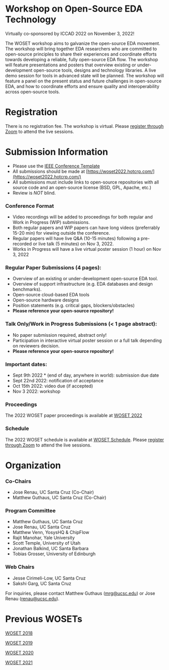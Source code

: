 
# Workshop on Open-Source EDA Technology

Virtually co-sponsored by ICCAD 2022 on November 3, 2022!

The WOSET workshop aims to galvanize the open-source EDA movement. The
workshop will bring together EDA researchers who are committed to
open-source principles to share their experiences and coordinate
efforts towards developing a reliable, fully open-source EDA flow. The
workshop will feature presentations and posters that overview existing
or under-development open-source tools, designs and technology
libraries. A live demo session for tools in advanced state will be
planned. The workshop will feature a panel on the present status and
future challenges in open-source EDA, and how to coordinate efforts
and ensure quality and interoperability across open-source tools.

# Registration

There is no registration fee. The workshop is virtual. Please [register through Zoom](https://ucsc.zoom.us/meeting/register/tJUlduGsqj4iG9YyaKdPrPKelg9NjGH1A0jx) to attend the live sessions. 


# Submission Information

* Please use the [IEEE Conference Template](https://www.ieee.org/conferences/publishing/templates.html)
* All submissions should be made at [https://woset2022.hotcrp.com/](https://woset2022.hotcrp.com/)
* All submissions must include links to open-source repositories with all source code and an open-source license (BSD, GPL, Apache, etc.)
* Review is *NOT* blind.

### Conference Format
* Video recordings will be added to proceedings for both regular and Work in Progress (WIP) submissions.
* Both regular papers and WIP papers can have long videos (preferrably 15-20 min) for viewing outside the conference.
* Regular papers will have live Q&A (10-15 minutes) following a pre-recorded or live talk (5 minutes) on Nov 3, 2022.
* Works in Progress will have a live virtual poster session (1 hour) on Nov 3, 2022

### Regular Paper Submissions (4 pages):
* Overview of an existing or under-development open-source EDA tool.
* Overview of support infrastructure (e.g. EDA databases and design benchmarks).
* Open-source cloud-based EDA tools
* Open-source hardware designs
* Position statements (e.g. critical gaps, blockers/obstacles)
* **Please reference your open-source repository!**

### Talk Only/Work in Progress Submissions (< 1 page abstract):
* No paper submission required, abstract only!
* Participation in interactive virtual poster session or a full talk depending on reviewers decision.
* **Please reference your open-source repository!**

### Important dates:
* Sept 9th 2022 * (end of day, anywhere in world): submission due date
* Sept 22nd 2022: notification of acceptance
* Oct 15th 2022: video due (if accepted)
* Nov 3 2022: workshop

### Proceedings

The 2022 WOSET paper proceedings is available at
[WOSET 2022](WOSET2022.md)

### Schedule

The 2022 WOSET schedule is available at
[WOSET Schedule](WOSET2022-schedule.md).
Please [register through Zoom](https://ucsc.zoom.us/meeting/register/tJUlduGsqj4iG9YyaKdPrPKelg9NjGH1A0jx) to attend the live sessions. 

# Organization

### Co-Chairs
* Jose Renau, UC Santa Cruz (Co-Chair)
* Matthew Guthaus, UC Santa Cruz (Co-Chair)

### Program Committee
* Matthew Guthaus, UC Santa Cruz
* Jose Renau, UC Santa Cruz
* Matthew Venn, YosysHQ & ChipFlow
* Rajit Manohar, Yale University
* Scott Temple, University of Utah
* Jonathan Balkind, UC Santa Barbara
* Tobias Grosser, University of Edinburgh


### Web Chairs
* Jesse Cirimeli-Low, UC Santa Cruz
* Sakshi Garg, UC Santa Cruz

For inquiries, please contact Matthew Guthaus (mrg@ucsc.edu) or Jose Renau (renau@ucsc.edu).

# Previous WOSETs

[WOSET 2018](WOSET2018.md)

[WOSET 2019](WOSET2019.md)

[WOSET 2020](WOSET2020.md)

[WOSET 2021](WOSET2021.md)
